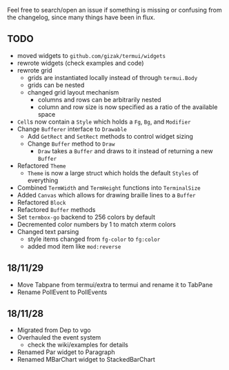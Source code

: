 Feel free to search/open an issue if something is missing or confusing from the changelog, since many things have been in flux.

## TODO

- moved widgets to `github.com/gizak/termui/widgets`
- rewrote widgets (check examples and code)
- rewrote grid
  - grids are instantiated locally instead of through `termui.Body`
  - grids can be nested
  - changed grid layout mechanism
    - columns and rows can be arbitrarily nested
    - column and row size is now specified as a ratio of the available space
- `Cell`s now contain a `Style` which holds a `Fg`, `Bg`, and `Modifier`
- Change `Bufferer` interface to `Drawable`
  - Add `GetRect` and `SetRect` methods to control widget sizing
  - Change `Buffer` method to `Draw`
    - `Draw` takes a `Buffer` and draws to it instead of returning a new `Buffer`
- Refactored `Theme`
  - `Theme` is now a large struct which holds the default `Styles` of everything
- Combined `TermWidth` and `TermHeight` functions into `TerminalSize`
- Added `Canvas` which allows for drawing braille lines to a `Buffer`
- Refactored `Block`
- Refactored `Buffer` methods
- Set `termbox-go` backend to 256 colors by default
- Decremented color numbers by 1 to match xterm colors
- Changed text parsing
  - style items changed from `fg-color` to `fg:color`
  - added mod item like `mod:reverse`

## 18/11/29

- Move Tabpane from termui/extra to termui and rename it to TabPane
- Rename PollEvent to PollEvents

## 18/11/28

- Migrated from Dep to vgo
- Overhauled the event system
  - check the wiki/examples for details
- Renamed Par widget to Paragraph
- Renamed MBarChart widget to StackedBarChart
